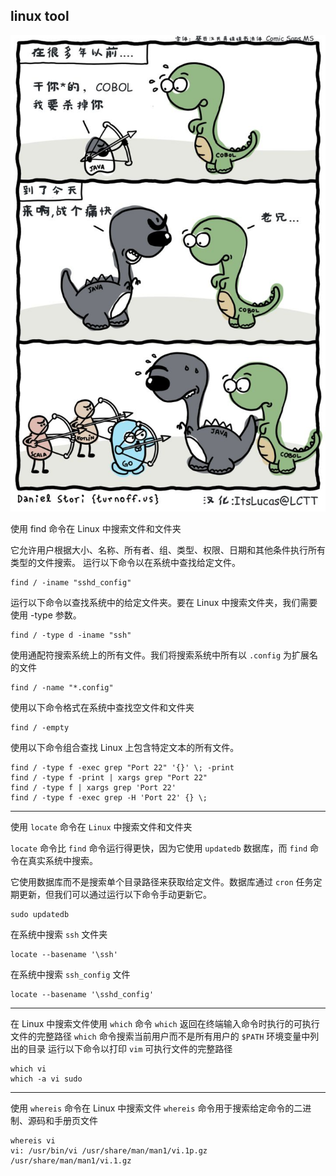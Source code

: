 ## linux tool

![language-war](language-war.jpeg)

使用 find 命令在 Linux 中搜索文件和文件夹

它允许用户根据大小、名称、所有者、组、类型、权限、日期和其他条件执行所有类型的文件搜索。
运行以下命令以在系统中查找给定文件。
```shell
find / -iname "sshd_config"
```
运行以下命令以查找系统中的给定文件夹。要在 Linux 中搜索文件夹，我们需要使用 -type 参数。
```shell
find / -type d -iname "ssh"
```

使用通配符搜索系统上的所有文件。我们将搜索系统中所有以 `.config` 为扩展名的文件
```shell
find / -name "*.config"
```

使用以下命令格式在系统中查找空文件和文件夹
```shell
find / -empty
```

使用以下命令组合查找 Linux 上包含特定文本的所有文件。
```shell
find / -type f -exec grep "Port 22" '{}' \; -print
find / -type f -print | xargs grep "Port 22"
find / -type f | xargs grep 'Port 22'
find / -type f -exec grep -H 'Port 22' {} \;
```

---

使用 `locate` 命令在 `Linux` 中搜索文件和文件夹

`locate` 命令比 `find` 命令运行得更快，因为它使用 `updatedb` 数据库，而 `find` 命令在真实系统中搜索。

它使用数据库而不是搜索单个目录路径来获取给定文件。数据库通过 `cron` 任务定期更新，但我们可以通过运行以下命令手动更新它。
```shell
sudo updatedb
```
在系统中搜索 `ssh` 文件夹
```shell
locate --basename '\ssh'
```
在系统中搜索 `ssh_config` 文件
```shell
locate --basename '\sshd_config'
```

---

在 Linux 中搜索文件使用 `which` 命令
`which` 返回在终端输入命令时执行的可执行文件的完整路径
`which` 命令搜索当前用户而不是所有用户的 `$PATH` 环境变量中列出的目录
运行以下命令以打印 `vim` 可执行文件的完整路径
```shell
which vi
which -a vi sudo
```

---

使用 `whereis` 命令在 Linux 中搜索文件
`whereis` 命令用于搜索给定命令的二进制、源码和手册页文件
```shell
whereis vi
vi: /usr/bin/vi /usr/share/man/man1/vi.1p.gz /usr/share/man/man1/vi.1.gz
```